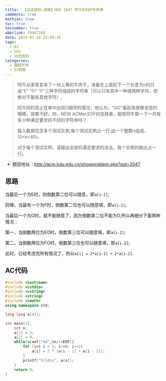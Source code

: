```yaml
---
title:  【动态规划-递推】HDU 2047 阿牛的EOF牛肉串
comments: true
mathjax: true
toc: true
tocnumber: true
abbrlink: f94672dd
date: 2019-01-20 23:29:34
tags:
  - OJ
  - hdu
  - 动态规划
categories: 
  - 编程开发
  - OJ刷题
---
```


> 阿牛从家里拿来了一块上等的牛肉干，准备在上面刻下一个长度为n的只由"E" "O" "F"三种字符组成的字符串（可以只有其中一种或两种字符，但绝对不能有其他字符）,
>
> 阿牛同时禁止在串中出现O相邻的情况，他认为，"OO"看起来就像发怒的眼睛，效果不好。你，NEW ACMer,EOF的崇拜者，能帮阿牛算一下一共有多少种满足要求的不同的字符串吗？
>
> 输入数据包含多个测试实例,每个测试实例占一行,由一个整数n组成，(0<n<40)。
>
> 对于每个测试实例，请输出全部的满足要求的涂法，每个实例的输出占一行。

 <!-- more -->

* 题目地址：http://acm.hdu.edu.cn/showproblem.php?pid=2047



## 思路

当最后一个为E时，则倒数第二位可以随意，即`a[i-1]`;

同理，当最有一个为F时，倒数第二位也可以随意填，即`a[i-1]`;

当最后一个为O时，就不能随意了，因为倒数第二位不能为O,所以再细分下面两种情况：

第一，当倒数两位为EO时，倒数第三位可以随意填，即`a[i-2]`;

第二，当倒数两位为FO时，倒数第三位也可以随意填，即`a[i-2]`;

此时，已经考虑完所有情况了，所以`a[i] = 2*a[i-1] + 2*a[i-2]`.



## AC代码

```c++
#include <iostream>
#include <cstdio>
#include <cstring>
#include <string>
#include <cmath>
using namespace std;

long long a[41];

int main(){
    int n;
    a[1] = 3;
    a[2] = 8;
    while(scanf("%d",&n)!=EOF){
        for (int i = 3; i<=n; i++){
            a[i] = 2 * (a[i - 1] + a[i - 2]);
        }
        printf("%lld\n", a[n]);
    }
    return 0;
}
```


